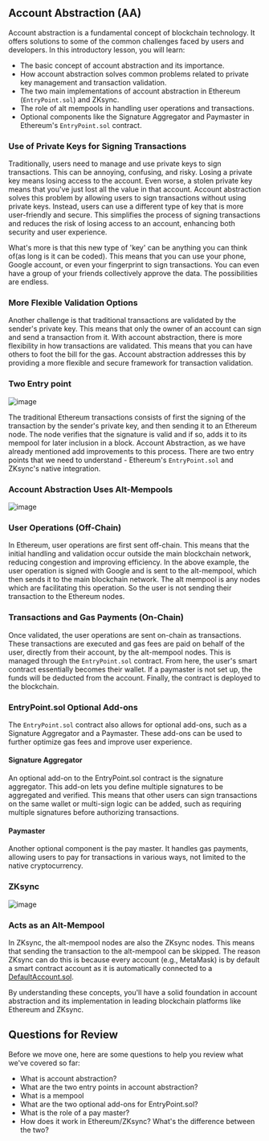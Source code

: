 ## Account Abstraction (AA)

Account abstraction is a fundamental concept of blockchain technology. It offers solutions to some of the common challenges faced by users and developers. In this introductory lesson, you will learn:

* The basic concept of account abstraction and its importance.
* How account abstraction solves common problems related to private key management and transaction validation.
* The two main implementations of account abstraction in Ethereum (`EntryPoint.sol`) and ZKsync.
* The role of alt mempools in handling user operations and transactions.
* Optional components like the Signature Aggregator and Paymaster in Ethereum's `EntryPoint.sol` contract.


### Use of Private Keys for Signing Transactions

Traditionally, users need to manage and use private keys to sign transactions. This can be annoying, confusing, and risky. Losing a private key means losing access to the account. Even worse, a stolen private key means that you've just lost all the value in that account. Account abstraction solves this problem by allowing users to sign transactions without using private keys. Instead, users can use a different type of key that is more user-friendly and secure. This simplifies the process of signing transactions and reduces the risk of losing access to an account, enhancing both security and user experience.

What's more is that this new type of 'key' can be anything you can think of(as long is it can be coded). This means that you can use your phone, Google account, or even your fingerprint to sign transactions. You can even have a group of your friends collectively approve the data. The possibilities are endless.


### More Flexible Validation Options

Another challenge is that traditional transactions are validated by the sender's private key. This means that only the owner of an account can sign and send a transaction from it. With account abstraction, there is more flexibility in how transactions are validated. This means that you can have others to foot the bill for the gas. Account abstraction addresses this by providing a more flexible and secure framework for transaction validation.

### Two Entry point
![image](https://github.com/user-attachments/assets/670750c1-21a2-4847-b315-596c39462279)

The traditional Ethereum transactions consists of first the signing of the transaction by the sender's private key, and then sending it to an Ethereum node. The node verifies that the signature is valid and if so, adds it to its mempool for later inclusion in a block. Account Abstraction, as we have already mentioned add improvements to this process. There are two entry points that we need to understand - Ethereum's `EntryPoint.sol` and ZKsync's native integration.


### Account Abstraction Uses Alt-Mempools
![image](https://github.com/user-attachments/assets/adbe0381-2e1e-4516-9a38-6007da8d9d05)
### User Operations (Off-Chain)

In Ethereum, user operations are first sent off-chain. This means that the initial handling and validation occur outside the main blockchain network, reducing congestion and improving efficiency. In the above example, the user operation is signed with Google and is sent to the alt-mempool, which then sends it to the main blockchain network. The alt mempool is any nodes which are facilitating this operation. So the user is not sending their transaction to the Ethereum nodes.

### Transactions and Gas Payments (On-Chain)

Once validated, the user operations are sent on-chain as transactions. These transactions are executed and gas fees are paid on behalf of the user, directly from their account, by the alt-mempool nodes. This is managed through the `EntryPoint.sol` contract. From here, the user's smart contract essentially becomes their wallet. If a paymaster is not set up, the funds will be deducted from the account. Finally, the contract is deployed to the blockchain.

### EntryPoint.sol Optional Add-ons

The `EntryPoint.sol` contract also allows for optional add-ons, such as a Signature Aggregator and a Paymaster. These add-ons can be used to further optimize gas fees and improve user experience.

#### Signature Aggregator

An optional add-on to the EntryPoint.sol contract is the signature aggregator. This add-on lets you define multiple signatures to be aggregated and verified. This means that other users can sign transactions on the same wallet or multi-sign logic can be added, such as requiring multiple signatures before authorizing transactions.

#### Paymaster

Another optional component is the pay master. It handles gas payments, allowing users to pay for transactions in various ways, not limited to the native cryptocurrency.

### ZKsync
![image](https://github.com/user-attachments/assets/61029c43-2beb-4b45-891d-16c7de88188b)

### Acts as an Alt-Mempool

In ZKsync, the alt-mempool nodes are also the ZKsync nodes. This means that sending the transaction to the alt-mempool can be skipped. The reason ZKsync can do this is because every account (e.g., MetaMask) is by default a smart contract account as it is automatically connected to a [DefaultAccount.sol](https://github.com/matter-labs/era-contracts/blob/main/system-contracts/contracts/DefaultAccount.sol).

By understanding these concepts, you'll have a solid foundation in account abstraction and its implementation in leading blockchain platforms like Ethereum and ZKsync.

## Questions for Review

Before we move one, here are some questions to help you review what we've covered so far:

* What is account abstraction?
* What are the two entry points in account abstraction?
* What is a mempool
* What are the two optional add-ons for EntryPoint.sol?
* What is the role of a pay master?
* How does it work in Ethereum/ZKsync? What's the difference between the two?



